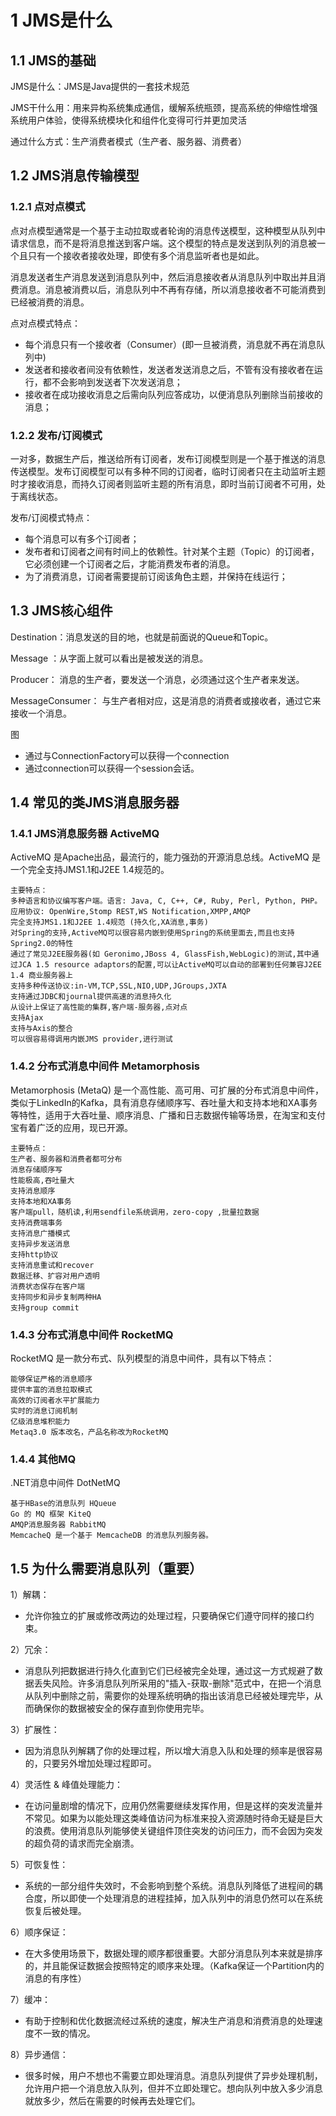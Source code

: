 # 1 JMS是什么

## 1.1 JMS的基础
JMS是什么：JMS是Java提供的一套技术规范

JMS干什么用：用来异构系统集成通信，缓解系统瓶颈，提高系统的伸缩性增强系统用户体验，使得系统模块化和组件化变得可行并更加灵活

通过什么方式：生产消费者模式（生产者、服务器、消费者）

## 1.2 JMS消息传输模型

### 1.2.1 点对点模式
点对点模型通常是一个基于主动拉取或者轮询的消息传送模型，这种模型从队列中请求信息，而不是将消息推送到客户端。这个模型的特点是发送到队列的消息被一个且只有一个接收者接收处理，即使有多个消息监听者也是如此。

消息发送者生产消息发送到消息队列中，然后消息接收者从消息队列中取出并且消费消息。消息被消费以后，消息队列中不再有存储，所以消息接收者不可能消费到已经被消费的消息。

点对点模式特点：
- 每个消息只有一个接收者（Consumer）(即一旦被消费，消息就不再在消息队列中)
- 发送者和接收者间没有依赖性，发送者发送消息之后，不管有没有接收者在运行，都不会影响到发送者下次发送消息；
- 接收者在成功接收消息之后需向队列应答成功，以便消息队列删除当前接收的消息；

### 1.2.2 发布/订阅模式
一对多，数据生产后，推送给所有订阅者，发布订阅模型则是一个基于推送的消息传送模型。发布订阅模型可以有多种不同的订阅者，临时订阅者只在主动监听主题时才接收消息，而持久订阅者则监听主题的所有消息，即时当前订阅者不可用，处于离线状态。

发布/订阅模式特点：
- 每个消息可以有多个订阅者；
- 发布者和订阅者之间有时间上的依赖性。针对某个主题（Topic）的订阅者，它必须创建一个订阅者之后，才能消费发布者的消息。
- 为了消费消息，订阅者需要提前订阅该角色主题，并保持在线运行；

## 1.3 JMS核心组件
Destination：消息发送的目的地，也就是前面说的Queue和Topic。

Message ：从字面上就可以看出是被发送的消息。

Producer： 消息的生产者，要发送一个消息，必须通过这个生产者来发送。

MessageConsumer： 与生产者相对应，这是消息的消费者或接收者，通过它来接收一个消息。

图

- 通过与ConnectionFactory可以获得一个connection
- 通过connection可以获得一个session会话。

## 1.4 常见的类JMS消息服务器

### 1.4.1 JMS消息服务器 ActiveMQ
ActiveMQ 是Apache出品，最流行的，能力强劲的开源消息总线。ActiveMQ 是一个完全支持JMS1.1和J2EE 1.4规范的。
```
主要特点：
多种语言和协议编写客户端。语言: Java, C, C++, C#, Ruby, Perl, Python, PHP。应用协议: OpenWire,Stomp REST,WS Notification,XMPP,AMQP
完全支持JMS1.1和J2EE 1.4规范 (持久化,XA消息,事务)
对Spring的支持,ActiveMQ可以很容易内嵌到使用Spring的系统里面去,而且也支持Spring2.0的特性
通过了常见J2EE服务器(如 Geronimo,JBoss 4, GlassFish,WebLogic)的测试,其中通过JCA 1.5 resource adaptors的配置,可以让ActiveMQ可以自动的部署到任何兼容J2EE 1.4 商业服务器上
支持多种传送协议:in-VM,TCP,SSL,NIO,UDP,JGroups,JXTA
支持通过JDBC和journal提供高速的消息持久化
从设计上保证了高性能的集群,客户端-服务器,点对点
支持Ajax
支持与Axis的整合
可以很容易得调用内嵌JMS provider,进行测试
```


### 1.4.2 分布式消息中间件 Metamorphosis
Metamorphosis (MetaQ) 是一个高性能、高可用、可扩展的分布式消息中间件，类似于LinkedIn的Kafka，具有消息存储顺序写、吞吐量大和支持本地和XA事务等特性，适用于大吞吐量、顺序消息、广播和日志数据传输等场景，在淘宝和支付宝有着广泛的应用，现已开源。
```
主要特点：
生产者、服务器和消费者都可分布
消息存储顺序写
性能极高,吞吐量大
支持消息顺序
支持本地和XA事务
客户端pull，随机读,利用sendfile系统调用，zero-copy ,批量拉数据
支持消费端事务
支持消息广播模式
支持异步发送消息
支持http协议
支持消息重试和recover
数据迁移、扩容对用户透明
消费状态保存在客户端
支持同步和异步复制两种HA
支持group commit
```

### 1.4.3 分布式消息中间件 RocketMQ
RocketMQ 是一款分布式、队列模型的消息中间件，具有以下特点：
```
能够保证严格的消息顺序
提供丰富的消息拉取模式
高效的订阅者水平扩展能力
实时的消息订阅机制
亿级消息堆积能力
Metaq3.0 版本改名，产品名称改为RocketMQ
```

### 1.4.4 其他MQ
.NET消息中间件 DotNetMQ
```
基于HBase的消息队列 HQueue
Go 的 MQ 框架 KiteQ
AMQP消息服务器 RabbitMQ
MemcacheQ 是一个基于 MemcacheDB 的消息队列服务器。
```

## 1.5 为什么需要消息队列（重要）
1）解耦：
- 允许你独立的扩展或修改两边的处理过程，只要确保它们遵守同样的接口约束。

2）冗余：
- 消息队列把数据进行持久化直到它们已经被完全处理，通过这一方式规避了数据丢失风险。许多消息队列所采用的"插入-获取-删除"范式中，在把一个消息从队列中删除之前，需要你的处理系统明确的指出该消息已经被处理完毕，从而确保你的数据被安全的保存直到你使用完毕。

3）扩展性：
- 因为消息队列解耦了你的处理过程，所以增大消息入队和处理的频率是很容易的，只要另外增加处理过程即可。

4）灵活性 & 峰值处理能力：
- 在访问量剧增的情况下，应用仍然需要继续发挥作用，但是这样的突发流量并不常见。如果为以能处理这类峰值访问为标准来投入资源随时待命无疑是巨大的浪费。使用消息队列能够使关键组件顶住突发的访问压力，而不会因为突发的超负荷的请求而完全崩溃。

5）可恢复性：
- 系统的一部分组件失效时，不会影响到整个系统。消息队列降低了进程间的耦合度，所以即使一个处理消息的进程挂掉，加入队列中的消息仍然可以在系统恢复后被处理。

6）顺序保证：
- 在大多使用场景下，数据处理的顺序都很重要。大部分消息队列本来就是排序的，并且能保证数据会按照特定的顺序来处理。（Kafka保证一个Partition内的消息的有序性）

7）缓冲：
- 有助于控制和优化数据流经过系统的速度，解决生产消息和消费消息的处理速度不一致的情况。

8）异步通信：
- 很多时候，用户不想也不需要立即处理消息。消息队列提供了异步处理机制，允许用户把一个消息放入队列，但并不立即处理它。想向队列中放入多少消息就放多少，然后在需要的时候再去处理它们。